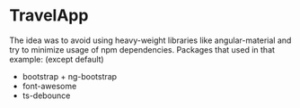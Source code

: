 # TravelApp

The idea was to avoid using heavy-weight libraries like angular-material and try to minimize usage of npm dependencies.
Packages that used in that example: (except default)
* bootstrap + ng-bootstrap
* font-awesome
* ts-debounce
